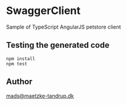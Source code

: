 # SwaggerClient

Sample of TypeScript AngularJS petstore client

## Testing the generated code

```
npm install
npm test
```

## Author

mads@maetzke-tandrup.dk